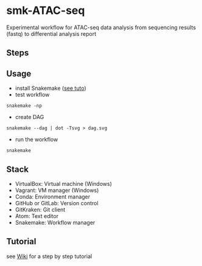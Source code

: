 # smk-ATAC-seq
Experimental workflow for ATAC-seq data analysis from sequencing results (fastq) to differential analysis report

## Steps

## Usage
* install Snakemake ([see tuto](https://github.com/mhebrard/smk-ATAC-seq/wiki/Setup))
* test workflow
```
snakemake -np
```
* create DAG
```
snakemake --dag | dot -Tsvg > dag.svg
```
* run the workflow
```
snakemake
```

## Stack
* VirtualBox: Virtual machine (Windows)
* Vagrant: VM manager (Windows)
* Conda: Environment manager
* GitHub or GitLab: Version control
* GitKraken: Git client
* Atom: Text editor
* Snakemake: Workflow manager

## Tutorial
see [Wiki](https://github.com/mhebrard/smk-ATAC-seq/wiki) for a step by step tutorial
